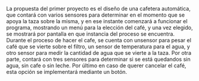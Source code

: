 La propuesta del primer proyecto es el diseño de una cafetera automática, que contará con varios sensores para determinar en el momento que se apoya la taza sobre la misma, y en ese instante comenzará a funcionar el programa, mostrando un menú para la elección del café, y una vez elegido, se mostrará por pantalla en que instancia del proceso se encuentra. Durante el proceso de hacer el cafe, se cuenta con unsensor para pesar el café que se vierte sobre el filtro, un sensor de temperatura
para el agua, y otro sensor para medir la cantidad de agua que se vierte a la taza. Por otra parte, contará con tres sensores
para determinar si se está quedandos sin agua, sin cafe o sin leche. Por último en caso de querer cancelar el café, esta opción se implementará
mediante un botón.
